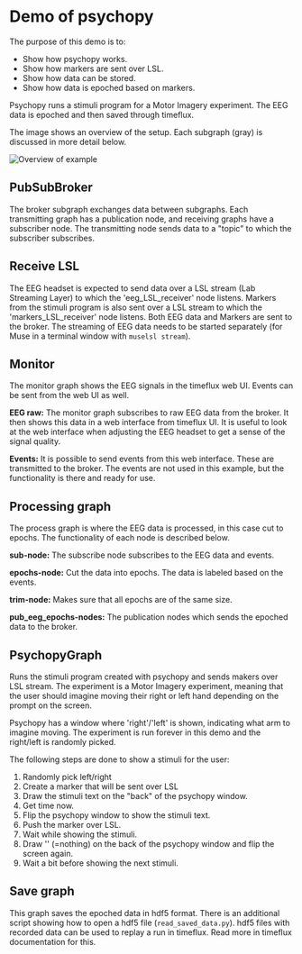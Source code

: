 # Demo of psychopy

The purpose of this demo is to:
- Show how psychopy works.
- Show how markers are sent over LSL.
- Show how data can be stored.
- Show how data is epoched based on markers.

Psychopy runs a stimuli program for a Motor Imagery experiment.
The EEG data is epoched and then saved through timeflux.


The image shows an overview of the setup.
Each subgraph (gray) is discussed in more detail below.

![Overview of example](main_demo_psychopy_1.png)


## PubSubBroker
The broker subgraph exchanges data between subgraphs.
Each transmitting graph has a publication node, and receiving graphs have a subscriber node.
The transmitting node sends data to a "topic" to which the subscriber subscribes.


## Receive LSL
The EEG headset is expected to send data over a LSL stream (Lab Streaming Layer) to which the 'eeg_LSL_receiver' node listens.
Markers from the stimuli program is also sent over a LSL stream to which the 'markers_LSL_receiver' node listens.
Both EEG data and Markers are sent to the broker.
The streaming of EEG data needs to be started separately (for Muse in a terminal window with `muselsl stream`).


## Monitor
The monitor graph shows the EEG signals in the timeflux web UI.
Events can be sent from the web UI as well.

**EEG raw:**
The monitor graph subscribes to raw EEG data from the broker.
It then shows this data in a web interface from timeflux UI.
It is useful to look at the web interface when adjusting the EEG headset to get a sense of the signal quality.

**Events:**
It is possible to send events from this web interface.
These are transmitted to the broker.
The events are not used in this example, but the functionality is there and ready for use.



## Processing graph
The process graph is where the EEG data is processed, in this case cut to epochs.
The functionality of each node is described below.

**sub-node:**
The subscribe node subscribes to the EEG data and events.

**epochs-node:**
Cut the data into epochs. The data is labeled based on the events.

**trim-node:**
Makes sure that all epochs are of the same size.

**pub_eeg_epochs-nodes:**
The publication nodes which sends the epoched data to the broker.


## PsychopyGraph
Runs the stimuli program created with psychopy and sends makers over LSL stream.
The experiment is a Motor Imagery experiment, meaning that the user should imagine moving their right or left hand depending on the prompt on the screen.

Psychopy has a window where 'right'/'left' is shown, indicating what arm to imagine moving.
The experiment is run forever in this demo and the right/left is randomly picked.

The following steps are done to show a stimuli for the user:
1. Randomly pick left/right
2. Create a marker that will be sent over LSL
3. Draw the stimuli text on the "back" of the psychopy window.
4. Get time now.
5. Flip the psychopy window to show the stimuli text.
6. Push the marker over LSL.
7. Wait while showing the stimuli.
8. Draw '' (=nothing) on the back of the psychopy window and flip the screen again.
9. Wait a bit before showing the next stimuli.




## Save graph
This graph saves the epoched data in hdf5 format.
There is an additional script showing how to open a hdf5 file (`read_saved_data.py`).
hdf5 files with recorded data can be used to replay a run in timeflux.
Read more in timeflux documentation for this.
